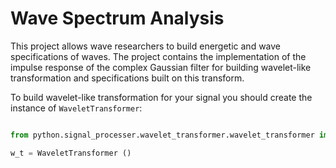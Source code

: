 # Wave Spectrum Analysis

This project allows wave researchers to build energetic and wave specifications of waves.
The project contains the implementation of the impulse response 
of the complex Gaussian filter for building wavelet-like transformation and specifications built on this transform.

To build wavelet-like transformation for your signal you should create the instance of `WaveletTransformer`:
```py

from python.signal_processer.wavelet_transformer.wavelet_transformer import WaveletTransformer

w_t = WaveletTransformer ()
```
